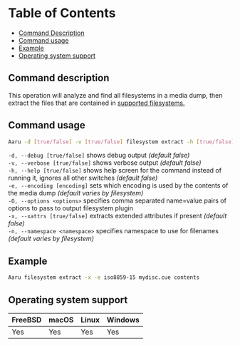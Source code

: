 # Table of Contents

- [Command Description](#command-description)
- [Command usage](#command-usage)
- [Example](#example)
- [Operating system support](#operating-system-support)

## Command description

This operation will analyze and find all filesystems in a media dump, then extract the files that are contained in [supported filesystems.](../faq/filesystems.md)

## Command usage

```bash
Aaru -d [true/false] -v [true/false] filesystem extract -h [true/false] -e [encoding] -O <options> -x [true/false] -n <namespace>
```

`-d, --debug [true/false]` shows debug output *(default false)*                
`-v, --verbose [true/false]` shows verbose output *(default false)*                  
`-h, --help [true/false]` shows help screen for the command instead of running it, ignores all other switches *(default false)*                       
`-e, --encoding [encoding]` sets which encoding is used by the contents of the media dump *(default varies by filesystem)*        
`-O, --options <options>` specifies comma separated name=value pairs of options to pass to output filesystem plugin            
`-x, --xattrs [true/false]` extracts extended attributes if present *(default false)*          
`-n, --namespace <namespace>` specifies namespace to use for filenames *(default varies by filesystem)*     

## Example

```bash
Aaru filesystem extract -x -e iso8859-15 mydisc.cue contents
```

## Operating system support

| FreeBSD | macOS | Linux | Windows |
| ------- | ----- | ----- | ------- |
| Yes     | Yes   | Yes   | Yes     |

